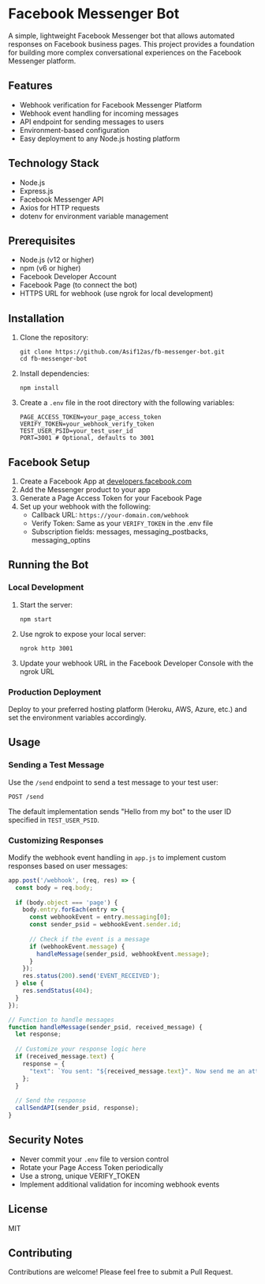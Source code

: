 # Facebook Messenger Bot

A simple, lightweight Facebook Messenger bot that allows automated responses on Facebook business pages. This project provides a foundation for building more complex conversational experiences on the Facebook Messenger platform.

## Features

- Webhook verification for Facebook Messenger Platform
- Webhook event handling for incoming messages
- API endpoint for sending messages to users
- Environment-based configuration
- Easy deployment to any Node.js hosting platform

## Technology Stack

- Node.js
- Express.js
- Facebook Messenger API
- Axios for HTTP requests
- dotenv for environment variable management

## Prerequisites

- Node.js (v12 or higher)
- npm (v6 or higher)
- Facebook Developer Account
- Facebook Page (to connect the bot)
- HTTPS URL for webhook (use ngrok for local development)

## Installation

1. Clone the repository:
   ```
   git clone https://github.com/Asif12as/fb-messenger-bot.git
   cd fb-messenger-bot
   ```

2. Install dependencies:
   ```
   npm install
   ```

3. Create a `.env` file in the root directory with the following variables:
   ```
   PAGE_ACCESS_TOKEN=your_page_access_token
   VERIFY_TOKEN=your_webhook_verify_token
   TEST_USER_PSID=your_test_user_id
   PORT=3001 # Optional, defaults to 3001
   ```

## Facebook Setup

1. Create a Facebook App at [developers.facebook.com](https://developers.facebook.com/)
2. Add the Messenger product to your app
3. Generate a Page Access Token for your Facebook Page
4. Set up your webhook with the following:
   - Callback URL: `https://your-domain.com/webhook`
   - Verify Token: Same as your `VERIFY_TOKEN` in the .env file
   - Subscription fields: messages, messaging_postbacks, messaging_optins

## Running the Bot

### Local Development

1. Start the server:
   ```
   npm start
   ```

2. Use ngrok to expose your local server:
   ```
   ngrok http 3001
   ```

3. Update your webhook URL in the Facebook Developer Console with the ngrok URL

### Production Deployment

Deploy to your preferred hosting platform (Heroku, AWS, Azure, etc.) and set the environment variables accordingly.

## Usage

### Sending a Test Message

Use the `/send` endpoint to send a test message to your test user:

```
POST /send
```

The default implementation sends "Hello from my bot" to the user ID specified in `TEST_USER_PSID`.

### Customizing Responses

Modify the webhook event handling in `app.js` to implement custom responses based on user messages:

```javascript
app.post('/webhook', (req, res) => {
  const body = req.body;
  
  if (body.object === 'page') {
    body.entry.forEach(entry => {
      const webhookEvent = entry.messaging[0];
      const sender_psid = webhookEvent.sender.id;
      
      // Check if the event is a message
      if (webhookEvent.message) {
        handleMessage(sender_psid, webhookEvent.message);
      }
    });
    res.status(200).send('EVENT_RECEIVED');
  } else {
    res.sendStatus(404);
  }
});

// Function to handle messages
function handleMessage(sender_psid, received_message) {
  let response;
  
  // Customize your response logic here
  if (received_message.text) {
    response = {
      "text": `You sent: "${received_message.text}". Now send me an attachment!`
    };
  }
  
  // Send the response
  callSendAPI(sender_psid, response);
}
```

## Security Notes

- Never commit your `.env` file to version control
- Rotate your Page Access Token periodically
- Use a strong, unique VERIFY_TOKEN
- Implement additional validation for incoming webhook events

## License

MIT

## Contributing

Contributions are welcome! Please feel free to submit a Pull Request.
